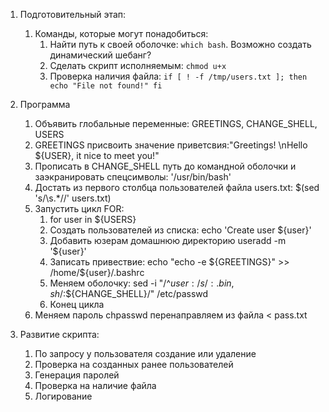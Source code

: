 1. Подготовительный этап:
   1. Команды, которые могут понадобиться:
      1. Найти путь к своей оболочке: `which bash`. Возможно создать динамический шебанг? 
      2. Сделать скрипт исполняемым: `chmod u+x`
      3. Проверка наличия файла: `if [ ! -f /tmp/users.txt ]; then     echo "File not found!" fi`
2. Программа
   1. Объявить глобальные переменные: GREETINGS, CHANGE_SHELL, USERS
   2. GREETINGS присвоить значение приветсвия:"Greetings! \nHello ${USER}, it nice to meet you!"
   3. Прописать в CHANGE_SHELL путь до командной оболочки и заэкранировать спецсимволы: '\/usr\/bin\/bash'
   4. Достать из первого столбца пользователей файла users.txt: $(sed 's/\s.*//' users.txt)
   5. Запустить цикл FOR: 
      1. for user in ${USERS}
      2. Cоздать пользователей из списка: echo 'Create user ${user}'
      3. Добавить юзерам домашнюю директорию useradd -m '${user}'
      4. Записать привествие: echo "echo -e ${GREETINGS}" >> /home/${user}/.bashrc
      5. Меняем оболочку:  sed -i "/^${user}:/s/:.bin,sh$/:${CHANGE_SHELL}/" /etc/passwd
      6. Конец цикла
   6. Меняем пароль chpasswd  перенаправляем из файла < pass.txt

3. Развитие скрипта:
   1. По запросу у пользователя создание или удаление
   2. Проверка на созданных ранее пользователей
   3. Генерация паролей
   4. Проверка на наличие файла
   5. Логирование

